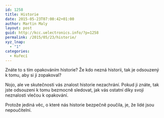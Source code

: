 ```yaml
---
id: 1258
title: Historie
date: 2015-05-23T07:00:42+01:00
author: Martin Maly
layout: post
guid: http://kcc.uelectronics.info/?p=1258
permalink: /2015/05/23/historie/
xyz_lnap:
  - "1"
categories:
  - Kuřecí
---
```

Znáte to s tím opakováním historie? Že kdo nezná historii, tak je odsouzený k tomu, aby si ji zopakoval?

Nojo, ale ve skutečnosti vás znalost historie nezachrání. Pokud ji znáte, tak jste odsouzeni k tomu bezmocně sledovat, jak vás ostatní díky svojí neznalosti vlečou k opakování.

Protože jediná věc, o které nás historie bezpečně poučila, je, že lidé jsou nepoučitelní.